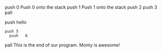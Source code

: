push 0 Push 0 onto the stack
push 1 Push 1 onto the stack
push 2
   push 3
                       pall       

push hello

    push 5    
      push   6     

pall This is the end of our program. Monty is awesome!

